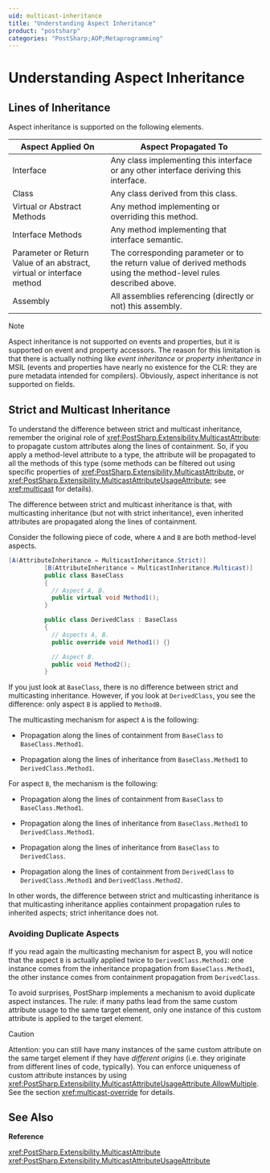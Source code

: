 ```yaml
---
uid: multicast-inheritance
title: "Understanding Aspect Inheritance"
product: "postsharp"
categories: "PostSharp;AOP;Metaprogramming"
---
```

# Understanding Aspect Inheritance


## Lines of Inheritance

Aspect inheritance is supported on the following elements.

| Aspect Applied On | Aspect Propagated To |
|-----------------------------------------------|--------------------------------------------------|
| Interface | Any class implementing this interface or any other interface deriving this interface. |
| Class | Any class derived from this class. |
| Virtual or Abstract Methods | Any method implementing or overriding this method. |
| Interface Methods | Any method implementing that interface semantic. |
| Parameter or Return Value of an abstract, virtual or interface method | The corresponding parameter or to the return value of derived methods using the method-level rules described above. |
| Assembly | All assemblies referencing (directly or not) this assembly. |

> [!NOTE]
> Aspect inheritance is not supported on events and properties, but it is supported on event and property accessors. The reason for this limitation is that there is actually nothing like *event inheritance* or *property inheritance* in MSIL (events and properties have nearly no existence for the CLR: they are pure metadata intended for compilers). Obviously, aspect inheritance is not supported on fields. 


## Strict and Multicast Inheritance

To understand the difference between strict and multicast inheritance, remember the original role of <xref:PostSharp.Extensibility.MulticastAttribute>: to propagate custom attributes along the lines of containment. So, if you apply a method-level attribute to a type, the attribute will be propagated to all the methods of this type (some methods can be filtered out using specific properties of <xref:PostSharp.Extensibility.MulticastAttribute>, or <xref:PostSharp.Extensibility.MulticastAttributeUsageAttribute>; see <xref:multicast> for details). 

The difference between strict and multicast inheritance is that, with multicasting inheritance (but not with strict inheritance), even inherited attributes are propagated along the lines of containment.

Consider the following piece of code, where `A` and `B` are both method-level aspects. 

```csharp
[A(AttributeInheritance = MulticastInheritance.Strict)]
          [B(AttributeInheritance = MulticastInheritance.Multicast)]
          public class BaseClass
          {
            // Aspect A, B.
            public virtual void Method1();
          }

          public class DerivedClass : BaseClass
          {
            // Aspects A, B.
            public override void Method1() {}

            // Aspect B.
            public void Method2();
          }
```

If you just look at `BaseClass`, there is no difference between strict and multicasting inheritance. However, if you look at `DerivedClass`, you see the difference: only aspect `B` is applied to `MethodB`. 

The multicasting mechanism for aspect `A` is the following: 

* Propagation along the lines of containment from `BaseClass` to `BaseClass.Method1`. 

* Propagation along the lines of inheritance from `BaseClass.Method1` to `DerivedClass.Method1`. 

For aspect `B`, the mechanism is the following: 

* Propagation along the lines of containment from `BaseClass` to `BaseClass.Method1`. 

* Propagation along the lines of inheritance from `BaseClass.Method1` to `DerivedClass.Method1`. 

* Propagation along the lines of inheritance from `BaseClass` to `DerivedClass`. 

* Propagation along the lines of containment from `DerivedClass` to `DerivedClass.Method1` and `DerivedClass.Method2`. 

In other words, the difference between strict and multicasting inheritance is that multicasting inheritance applies containment propagation rules to inherited aspects; strict inheritance does not.


### Avoiding Duplicate Aspects

If you read again the multicasting mechanism for aspect B, you will notice that the aspect `B` is actually applied twice to `DerivedClass.Method1`: one instance comes from the inheritance propagation from `BaseClass.Method1`, the other instance comes from containment propagation from `DerivedClass`. 

To avoid surprises, PostSharp implements a mechanism to avoid duplicate aspect instances. The rule: if many paths lead from the same custom attribute usage to the same target element, only one instance of this custom attribute is applied to the target element.

> [!CAUTION]
> Attention: you can still have many instances of the same custom attribute on the same target element if they have *different origins* (i.e. they originate from different lines of code, typically). You can enforce uniqueness of custom attribute instances by using <xref:PostSharp.Extensibility.MulticastAttributeUsageAttribute.AllowMultiple>. See the section <xref:multicast-override> for details. 

## See Also

**Reference**

<xref:PostSharp.Extensibility.MulticastAttribute>
<br><xref:PostSharp.Extensibility.MulticastAttributeUsageAttribute>
<br>